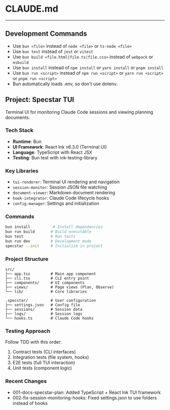 # CLAUDE.md

---

## Development Commands

- Use `bun <file>` instead of `node <file>` or `ts-node <file>`
- Use `bun test` instead of `jest` or `vitest`
- Use `bun build <file.html|file.ts|file.css>` instead of `webpack` or `esbuild`
- Use `bun install` instead of `npm install` or `yarn install` or `pnpm install`
- Use `bun run <script>` instead of `npm run <script>` or `yarn run <script>` or `pnpm run <script>`
- Bun automatically loads .env, so don't use dotenv.

## Project: Specstar TUI

Terminal UI for monitoring Claude Code sessions and viewing planning documents.

### Tech Stack
- **Runtime**: Bun
- **UI Framework**: React Ink v6.3.0 (Terminal UI)
- **Language**: TypeScript with React JSX
- **Testing**: Bun test with ink-testing-library

### Key Libraries
- `tui-renderer`: Terminal UI rendering and navigation
- `session-monitor`: Session JSON file watching
- `document-viewer`: Markdown document rendering
- `hook-integrator`: Claude Code lifecycle hooks
- `config-manager`: Settings and initialization

### Commands
```bash
bun install          # Install dependencies
bun run build       # Build executable
bun test            # Run tests
bun run dev         # Development mode
specstar --init     # Initialize in project
```

### Project Structure
```
src/
├── app.tsx         # Main app component
├── cli.tsx         # CLI entry point
├── components/     # UI components
├── views/          # Page views (Plan, Observe)
└── lib/            # Core libraries

.specstar/          # User configuration
├── settings.json   # Config file
├── sessions/       # Session data
├── logs/           # Session logs
└── hooks.ts        # Claude Code hooks
```

### Testing Approach
Follow TDD with this order:
1. Contract tests (CLI interfaces)
2. Integration tests (file system, hooks)
3. E2E tests (full TUI interaction)
4. Unit tests (component logic)

### Recent Changes
- 001-docs-specstar-plan: Added TypeScript + React Ink TUI framework
- 002-fix-session-monitoring-hooks: Fixed settings.json to use folders instead of hooks
